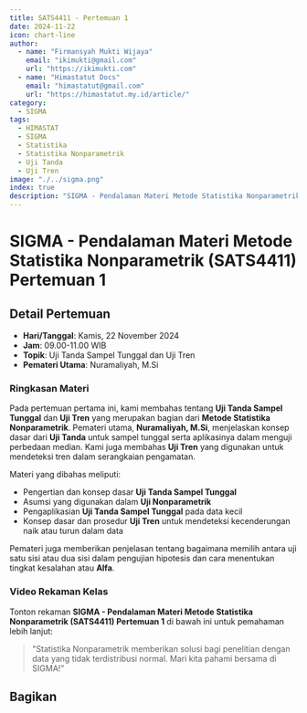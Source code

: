 ```yaml
--- 
title: SATS4411 - Pertemuan 1
date: 2024-11-22
icon: chart-line
author:
  - name: "Firmansyah Mukti Wijaya"
    email: "ikimukti@gmail.com"
    url: "https://ikimukti.com"
  - name: "Himastatut Docs"
    email: "himastatut@gmail.com"
    url: "https://himastatut.my.id/article/"
category:
  - SIGMA
tags:
  - HIMASTAT
  - SIGMA
  - Statistika
  - Statistika Nonparametrik
  - Uji Tanda
  - Uji Tren
image: "./../sigma.png"
index: true
description: "SIGMA - Pendalaman Materi Metode Statistika Nonparametrik (SATS4411) adalah program untuk memperdalam pemahaman mahasiswa dalam mata kuliah Metode Statistika Nonparametrik, khususnya pada topik Uji Tanda Sampel Tunggal dan Uji Tren."
--- 
```


# SIGMA - Pendalaman Materi Metode Statistika Nonparametrik (SATS4411) Pertemuan 1

## Detail Pertemuan

- **Hari/Tanggal**: Kamis, 22 November 2024
- **Jam**: 09.00-11.00 WIB
- **Topik**: Uji Tanda Sampel Tunggal dan Uji Tren
- **Pemateri Utama**: Nuramaliyah, M.Si

### Ringkasan Materi
Pada pertemuan pertama ini, kami membahas tentang **Uji Tanda Sampel Tunggal** dan **Uji Tren** yang merupakan bagian dari **Metode Statistika Nonparametrik**. Pemateri utama, **Nuramaliyah, M.Si**, menjelaskan konsep dasar dari **Uji Tanda** untuk sampel tunggal serta aplikasinya dalam menguji perbedaan median. Kami juga membahas **Uji Tren** yang digunakan untuk mendeteksi tren dalam serangkaian pengamatan.

Materi yang dibahas meliputi:
- Pengertian dan konsep dasar **Uji Tanda Sampel Tunggal**
- Asumsi yang digunakan dalam **Uji Nonparametrik**
- Pengaplikasian **Uji Tanda Sampel Tunggal** pada data kecil
- Konsep dasar dan prosedur **Uji Tren** untuk mendeteksi kecenderungan naik atau turun dalam data

Pemateri juga memberikan penjelasan tentang bagaimana memilih antara uji satu sisi atau dua sisi dalam pengujian hipotesis dan cara menentukan tingkat kesalahan atau **Alfa**.

### Video Rekaman Kelas
Tonton rekaman **SIGMA - Pendalaman Materi Metode Statistika Nonparametrik (SATS4411) Pertemuan 1** di bawah ini untuk pemahaman lebih lanjut:

<VidStack
  src="https://www.youtube.com/watch?v=LAdolb33FeU"
  title="SIGMA - Pendalaman Materi Metode Statistika Nonparametrik (SATS4411) Pertemuan 1"
/>

> "Statistika Nonparametrik memberikan solusi bagi penelitian dengan data yang tidak terdistribusi normal. Mari kita pahami bersama di SIGMA!"


## Bagikan
<Share colorful />
<GitContributors />
<GitChangelog />
